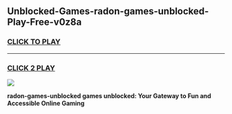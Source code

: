 
## Unblocked-Games-radon-games-unblocked-Play-Free-v0z8a
<h3>
<a href="https://premium76.site?title=radon-games-unblocked&ref=15A">CLICK TO PLAY</a></h3>
<hr>

<h3>
<a href="https://premium76.site?title=radon-games-unblocked&ref=15A">CLICK 2 PLAY</a>
  
</h3>

<a href="https://premium76.site?title=radon-games-unblocked&ref=15A"><img src="https://clearcache.store/games.png"></a>


**radon-games-unblocked games unblocked: Your Gateway to Fun and Accessible Online Gaming**
